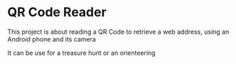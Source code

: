 # QR Code Reader

This project is about reading a QR Code to retrieve a web address, using an Android phone and its camera

It can be use for a treasure hunt or an orienteering
